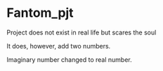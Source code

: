 # Fantom_pjt

Project does not exist in real life but scares the soul

It does, however, add two numbers.

Imaginary number changed to real number. 

